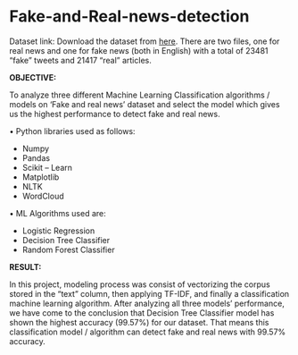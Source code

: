 # Fake-and-Real-news-detection
Dataset link:
Download the dataset from [here](https://www.kaggle.com/clmentbisaillon/fake-and-real-news-dataset
). There are two files, one for real news and one for fake news (both in English) with a total of 23481 “fake” tweets and 21417 “real” articles.

**OBJECTIVE:**

To analyze three different Machine Learning Classification algorithms / models on ‘Fake and real news’ dataset and select the model which gives us the highest performance to detect fake and real news.

•	Python libraries used as follows:
- Numpy
- Pandas
- Scikit – Learn
- Matplotlib
- NLTK
- WordCloud

•	ML Algorithms used are:
- Logistic Regression
- Decision Tree Classifier
- Random Forest Classifier

**RESULT:**

In this project, modeling process was consist of vectorizing the corpus stored in the “text” column, then applying TF-IDF, and finally a classification machine learning algorithm. After analyzing all three models’ performance, we have come to the conclusion that Decision Tree Classifier model has shown the highest accuracy (99.57%) for our dataset. That means this classification model / algorithm can detect fake and real news with 99.57% accuracy.

